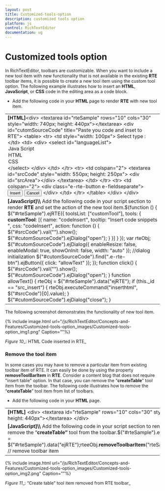 ```yaml
---
layout: post
title: Customized-tools-option
description: customized tools option
platform: js
control: RichTextEditor
documentation: ug
---
```


# Customized tools option

In RichTextEditor, toolbars are customizable. When you want to include a new tool item with new functionality that is not available in the existing **RTE** toolbar items, it is possible to create a new tool item using the custom tool option. The following example illustrates how to insert an **HTML**, **JavaScript**, or **CSS** code in the editing area as a code block. 

* Add the following code in your **HTML** page to render **RTE** with new tool item.



<table>
<tr>
<td>
<b>[HTML]</b>&lt;div&gt;        &lt;textarea id="rteSample" rows="10" cols="30" style="width: 740px; height: 440px"&gt;&lt;/textarea&gt;        &lt;div id="cutomSourceCode" title="Paste you code and inset to RTE"&gt;            &lt;table&gt;                &lt;tr&gt;                    &lt;td style="width: 100px"&gt;                        Select type :                    &lt;/td&gt;                    &lt;td&gt;                        &lt;div&gt;                            &lt;select id="languageList"&gt;                                <option value="javascript">Java Script</option>                                <option value="text/html">HTML</option>                                <option value="css">CSS</option>                            &lt;/select&gt;                        &lt;/div&gt;                    &lt;/td&gt;                &lt;/tr&gt;                &lt;tr&gt;                    &lt;td colspan="2"&gt;                        &lt;textarea id="srcCode" style="width: 550px; height: 250px"&gt;                            &lt;div id="srcArea"&gt;&lt;/div&gt;                        &lt;/textarea&gt;                    &lt;/td&gt;                &lt;/tr&gt;                &lt;tr&gt;                    &lt;td colspan="2"&gt;                        &lt;div class="e-rte-button e-fieldseparate"&gt;                            <button id="src_insert" class="e-rte-btn" tabindex="">Insert</button>                            <button id="src_cancel" class="e-rte-btn" tabindex="">Cancel</button>                        &lt;/div&gt;                    &lt;/td&gt;                &lt;/tr&gt;            &lt;/table&gt;        &lt;/div&gt;    &lt;/div&gt;</td></tr>
<tr>
<td>
<b>[JavaScript]</b><b>\\ </b>Add the following code in your script section to render <b>RTE</b> and set the action of the new tool item.$(function () {        $("#rteSample").ejRTE({            toolsList: ["customTool"],            tools: {                <b>customTool</b>: [{                    name: "codeInsert",                    tooltip: "Insert code snippets ",                    css: "codeInsert",                    action: function () {                        $("#srcCode").val("").show();                        $("#cutomSourceCode").ejDialog("open");                    }                }]            }        });        var rteObj;        $("#cutomSourceCode").ejDialog({ enableResize: false, enableModal: true, showOnInit: false, width: "auto" }); //dialog initialization        $("#cutomSourceCode").find(".e-rte-btn").ejButton({ click: "allowText" });    });    function click() {        $("#srcCode").val("").show();        $("#cutomSourceCode").ejDialog("open");    }    function allowText() {        rteObj = $("#rteSample").data("ejRTE");        if (this._id == "src_insert") {            rteObj.executeCommand("inserthtml", $("#srcCode")[0].value);        }        $("#cutomSourceCode").ejDialog("close");    }</td></tr>
</table>


The following screenshot demonstrates the functionality of new tool item.



{% include image.html url="/js/RichTextEditor/Concepts-and-Features/Customized-tools-option_images/Customized-tools-option_img1.png" Caption=""%}

_Figure_ _10__: HTML Code inserted in RTE_

### Remove the tool item

In some cases you may have to remove a particular item from existing toolbar item of RTE. It can easily be done by using the property **removeToolBarItem** in **RTE**. Consider a content blog that does not require "insert table" option. In that case, you can remove the “**createTable**” tool item from the toolbar. The following code illustrates how to remove the “**createTable**” tool item from list of toolbars.

* Add the following code in your **HTML** page.



<table>
<tr>
<td>
<b>[HTML]</b>    &lt;div&gt;        &lt;textarea id="rteSample" rows="10" cols="30" style="width: 740px; height: 440px"&gt;&lt;/textarea&gt;    &lt;/div&gt;</td></tr>
<tr>
<td>
<b>[JavaScript]</b><b>\\ </b>Add the following code in your script section to render the <b>RTE</b> and remove the “<b>createTable”</b> tool from the toolbar.$("#rteSample").ejRTE();var rteeObj  = $("#rteSample").data("ejRTE");rteeObj.<b>removeToolbarItem</b>("rteSamplecreateTable"); // remove toolbar item</td></tr>
</table>


{% include image.html url="/js/RichTextEditor/Concepts-and-Features/Customized-tools-option_images/Customized-tools-option_img2.png" Caption=""%}

_Figure_ _11__: “Create table” tool item removed from RTE toolbar_

